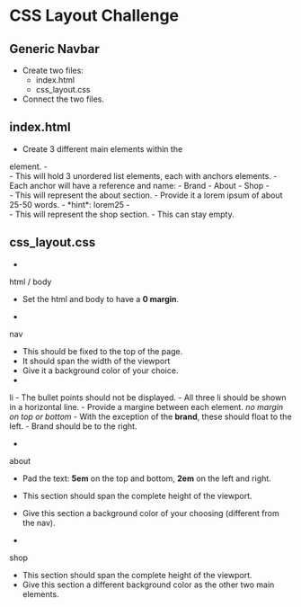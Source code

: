 # CSS Layout Challenge
## Generic Navbar

- Create two files:
  - index.html
  - css_layout.css
- Connect the two files.

## index.html
- Create 3 different main elements within the 
<body>
 element.
  - 
<nav>
    - This will hold 3 
unordered list
 elements, each with 
anchors
 elements.
      - Each 
anchor
 will have a reference and name:
        - Brand
        - About
        - Shop
  - 
<div>
    - This will represent the 
about
 section.
    - Provide it a 
lorem ipsum
 of about 25-50 words.
      - *hint*: 
lorem25
  - 
<div>
    - This will represent the 
shop
 section.
    - This can stay empty.

## css_layout.css
- 
html / body
  - Set the 
html
 and 
body
 to have a **0 margin**.

- 
nav
  - This should be fixed to the top of the page. 
  - It should span the width of the viewport
  - Give it a background color of your choice.
  - 
li
    - The bullet points should not be displayed.
    - All three 
li
 should be shown in a horizontal line.
    - Provide a margine between each element. *no margin on top or bottom*
    - With the exception of the **brand**, these should float to the left.
      - Brand should be to the right.

- 
about
  - Pad the text: **5em** on the top and bottom, **2em** on the left and right.
  - This section should span the complete height of the viewport.
  - Give this section a background color of your choosing (different from the nav).

- 
shop
  - This section should span the complete height of the viewport.
  - Give this section a different background color as the other two main elements.